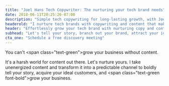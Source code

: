 ```yaml
---
title: "Joel Hans Tech Copywriter: The nurturing your tech brand needs"
date: 2018-06-11T20:25:26-07:00
description: "Simple tech copywriting for long-lasting growth, with Joel Hans, Tucson-based tech copywriter."
headerold: "I nurture tech brands with copywriting and content that makes them grow."
header: "Effortlessly grow your tech brand with nurturing copy and content."
subhead: "Let's tell your story, branch out your brand, attract your ideal customers, and <span class=\"text-green font-bold\">grow</span> your business."
cta_one: "Schedule a free discovery meeting"
---
```


You can't <span class=\"text-green\">grow</span> your business without content.

It's a harsh world for content out there. Let's nurture yours.
I take unenergized content and transform it into a predictable channel to boldly tell your story, acquire your ideal customers, and <span class=\"text-green font-bold\">grow</span> your business.